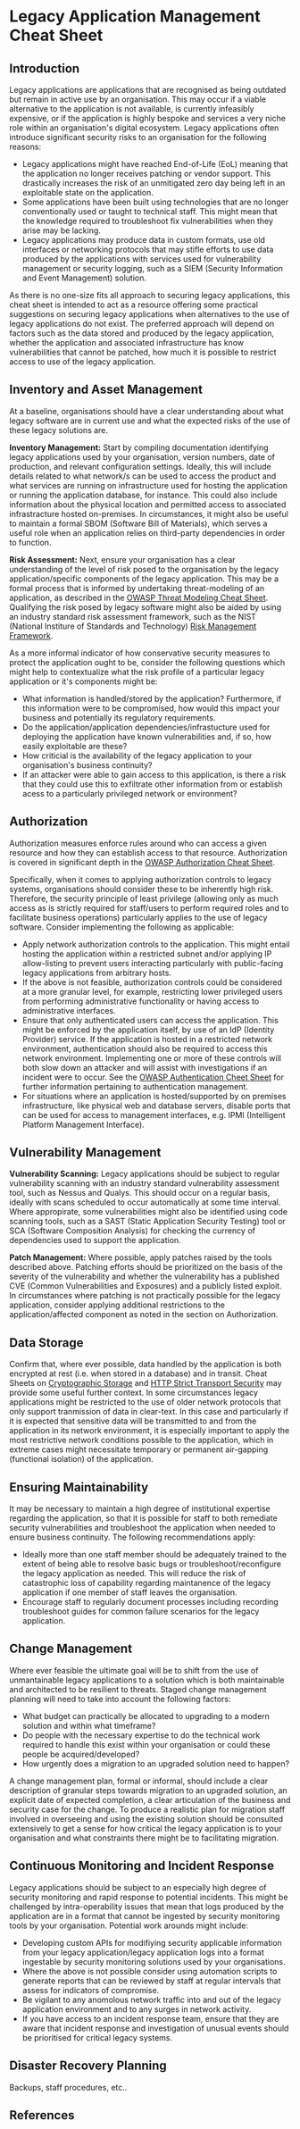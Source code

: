 # Legacy Application Management Cheat Sheet

## Introduction

Legacy applications are applications that are recognised as being outdated but remain in active use by an organisation. This may occur if a viable alternative to the application is not available, is currently infeasibly expensive, or if the application is highly bespoke and services a very niche role within an organisation's digital ecosystem. Legacy applications often introduce significant security risks to an organisation for the following reasons:

- Legacy applications might have reached End-of-Life (EoL) meaning that the application no longer receives patching or vendor support. This drastically increases the risk of an unmitigated zero day being left in an exploitable state on the application.
- Some applications have been built using technologies that are no longer conventionally used or taught to technical staff. This might mean that the knowledge required to troubleshoot fix vulnerabilities when they arise may be lacking.
- Legacy applications may produce data in custom formats, use old interfaces or networking protocols that may stifle efforts to use data produced by the applications with services used for vulnerability management or security logging, such as a SIEM (Security Information and Event Management) solution.

As there is no one-size fits all approach to securing legacy applications, this cheat sheet is intended to act as a resource offering some practical suggestions on securing legacy applications when alternatives to the use of legacy applications do not exist. The preferred approach will depend on factors such as the data stored and produced by the legacy application, whether the application and associated infrastructure has know vulnerabilities that cannot be patched, how much it is possible to restrict access to use of the legacy application.

## Inventory and Asset Management

At a baseline, organisations should have a clear understanding about what legacy software are in current use and what the expected risks of the use of these legacy solutions are.

**Inventory Management:** Start by compiling documentation identifying legacy applications used by your organisation, version numbers, date of production, and relevant configuration settings. Ideally, this will include details related to what network/s can be used to access the product and what services are running on infrastructure used for hosting the application or running the application database, for instance. This could also include information about the physical location and permitted access to associated infrastracture hosted on-premises. In circumstances, it might also be useful to maintain a formal SBOM (Software Bill of Materials), which serves a useful role when an application relies on third-party dependencies in order to function.

**Risk Assessment:** Next, ensure your organisation has a clear understanding of the level of risk posed to the organisation by the legacy application/specific components of the legacy application. This may be a formal process that is informed by undertaking threat-modeling of an application, as described in the [OWASP Threat Modeling Cheat Sheet](/cheatsheets/Threat_Modeling_Cheat_Sheet.md). Qualifying the risk posed by legacy software might also be aided by using an industry standard risk assessment framework, such as the NIST (National Institure of Standards and Technology) [Risk Management Framework](https://csrc.nist.gov/Projects/risk-management).

As a more informal indicator of how conservative security measures to protect the application ought to be, consider the following questions which might help to contextualize what the risk profile of a particular legacy application or it's components might be:

- What information is handled/stored by the application? Furthermore, if this information were to be compromised, how would this impact your business and potentially its regulatory requirements.
- Do the application/application dependencies/infrastucture used for deploying the application have known vulnerabilities and, if so, how easily exploitable are these?
- How criticial is the availability of the legacy application to your organisation's business continuity?
- If an attacker were able to gain access to this application, is there a risk that they could use this to exfiltrate other information from or establish acess to a particularly privileged network or environment?

## Authorization

Authorization measures enforce rules around who can access a given resource and how they can establish access to that resource. Authorization is covered in significant depth in the [OWASP Authorization Cheat Sheet](/cheatsheets/Authorization_Cheat_Sheet.md).

Specifically, when it comes to applying authorization controls to legacy systems, organisations should consider these to be inherently high risk. Therefore, the security principle of least privilege (allowing only as much access as is strictly required for staff/users to perform required roles and to facilitate business operations) particularly applies to the use of legacy software. Consider implementing the following as applicable:

- Apply network authorization controls to the application. This might entail hosting the application within a restricted subnet and/or applying IP allow-listing to prevent users interacting particularly with public-facing legacy applications from arbitrary hosts.
- If the above is not feasible, authorization controls could be considered at a more granular level, for example, restricting lower privileged users from performing administrative functionality or having access to administrative interfaces.
- Ensure that only authenticated users can access the application. This might be enforced by the application itself, by use of an IdP (Identity Provider) service. If the application is hosted in a restricted network environment, authentication should also be required to access this network environment. Implementing one or more of these controls will both slow down an attacker and will assist with investigations if an incident were to occur. See the [OWASP Authentication Cheet Sheet](/cheatsheets/Authentication_Cheat_Sheet.md) for further information pertaining to authentication management.
- For situations where an application is hosted/supported by on premises infrastructure, like physical web and database servers, disable ports that can be used for access to management interfaces, e.g. IPMI (Intelligent Platform Management Interface).

## Vulnerability Management

**Vulnerability Scanning:** Legacy applications should be subject to regular vulnerability scanning with an industry standard vulnerability assessment tool, such as Nessus and Qualys. This should occur on a regular basis, ideally with scans scheduled to occur automatically at some time interval. Where appropirate, some vulnerabilities might also be identified using code scanning tools, such as a SAST (Static Application Security Testing) tool or SCA (Software Composition Analysis) for checking the currency of dependencies used to support the application.

**Patch Management:** Where possible, apply patches raised by the tools described above. Patching efforts should be prioritized on the basis of the severity of the vulnerability and whether the vulnerability has a published CVE (Common Vulnerabilities and Exposures) and a publicly listed exploit. In circumstances where patching is not practically possible for the legacy application, consider applying additional restrictions to the application/affected component as noted in the section on Authorization.

## Data Storage

Confirm that, where ever possible, data handled by the application is both encrypted at rest (i.e. when stored in a database) and in transit. Cheat Sheets on [Cryptographic Storage](/cheatsheets/Cryptographic_Storage_Cheat_Sheet.md) and [HTTP Strict Transport Security](/cheatsheets/HTTP_Strict_Transport_Security_Cheat_Sheet.md) may provide some useful further context. In some circumstances legacy applications might be restricted to the use of older network protocols that only support tranmission of data in clear-text. In this case and particularly if it is expected that sensitive data will be transmitted to and from the application in its network environment, it is especially important to apply the most restrictive network conditions possible to the application, which in extreme cases might necessitate temporary or permanent air-gapping (functional isolation) of the application.

## Ensuring Maintainability

It may be necessary to maintain a high degree of institutional expertise regarding the application, so that it is possible for staff to both remediate security vulnerabilities and troubleshoot the application when needed to ensure business continuity. The following recommendations apply:

- Ideally more than one staff member should be adequately trained to the extent of being able to resolve basic bugs or troubleshoot/reconfigure the legacy application as needed. This will reduce the risk of catastrophic loss of capability regarding maintanence of the legacy application if one member of staff leaves the organisation.
- Encourage staff to regularly document processes including recording troubleshoot guides for common failure scenarios for the legacy application.

## Change Management

Where ever feasible the ultimate goal will be to shift from the use of unmantainable legacy applications to a solution which is both maintainable and architected to be resilient to threats. Staged change management planning will need to take into account the following factors:

- What budget can practically be allocated to upgrading to a modern solution and within what timeframe?
- Do people with the necessary expertise to do the technical work required to handle this exist within your organisation or could these people be acquired/developed?
- How urgently does a migration to an upgraded solution need to happen?

A change management plan, formal or informal, should include a clear description of granular steps towards migration to an upgraded solution, an explicit date of expected completion, a clear articulation of the business and security case for the change. To produce a realistic plan for migration staff involved in overseeing and using the existing solution should be consulted extensively to get a sense for how critical the legacy application is to your organisation and what constraints there might be to facilitating migration.

## Continuous Monitoring and Incident Response

Legacy applications should be subject to an especially high degree of security monitoring and rapid response to potential incidents. This might be challenged by intra-operability issues that mean that logs produced by the application are in a format that cannot be ingested by security monitoring tools by your organisation. Potential work arounds might include:

- Developing custom APIs for modifiying security applicable information from your legacy application/legacy application logs into a format ingestable by security monitoring solutions used by your organisations.
- Where the above is not possible consider using automation scripts to generate reports that can be reviewed by staff at regular intervals that assess for indicators of compromise.
- Be vigilant to any anomolous network traffic into and out of the legacy application environment and to any surges in network activity.
- If you have access to an incident response team, ensure that they are aware that incident response and investigation of unusual events should be prioritised for critical legacy systems.

## Disaster Recovery Planning

Backups, staff procedures, etc..

## References
